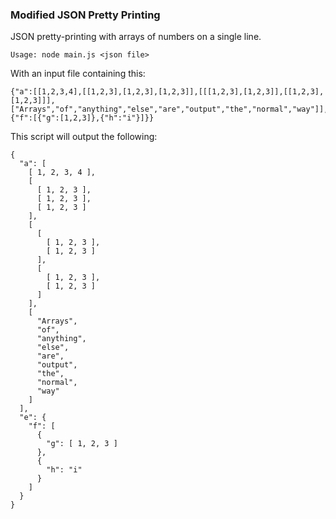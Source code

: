 ### Modified JSON Pretty Printing

JSON pretty-printing with arrays of numbers on a single line.

    Usage: node main.js <json file>

With an input file containing this:

    {"a":[[1,2,3,4],[[1,2,3],[1,2,3],[1,2,3]],[[[1,2,3],[1,2,3]],[[1,2,3],[1,2,3]]],["Arrays","of","anything","else","are","output","the","normal","way"]],"e":{"f":[{"g":[1,2,3]},{"h":"i"}]}}

This script will output the following:

    {
      "a": [
        [ 1, 2, 3, 4 ],
        [
          [ 1, 2, 3 ],
          [ 1, 2, 3 ],
          [ 1, 2, 3 ]
        ],
        [
          [
            [ 1, 2, 3 ],
            [ 1, 2, 3 ]
          ],
          [
            [ 1, 2, 3 ],
            [ 1, 2, 3 ]
          ]
        ],
        [
          "Arrays",
          "of",
          "anything",
          "else",
          "are",
          "output",
          "the",
          "normal",
          "way"
        ]
      ],
      "e": {
        "f": [
          {
            "g": [ 1, 2, 3 ]
          },
          {
            "h": "i"
          }
        ]
      }
    }
